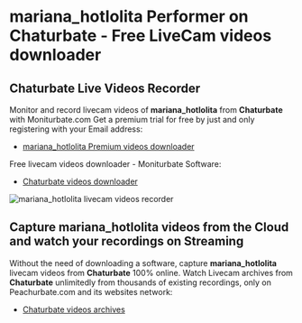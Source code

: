 # mariana_hotlolita Performer on Chaturbate - Free LiveCam videos downloader

## Chaturbate Live Videos Recorder

Monitor and record livecam videos of **mariana_hotlolita** from **Chaturbate** with Moniturbate.com
Get a premium trial for free by just and only registering with your Email address:
* [mariana_hotlolita Premium videos downloader](https://moniturbate.com/request-demo-licence-key.html)

Free livecam videos downloader - Moniturbate Software:
* [Chaturbate videos downloader](https://moniturbate.com/moniturbate-download-software.html)

![mariana_hotlolita livecam videos recorder](https://peachurnet.com/templates/moniturbate-software.png)


## Capture mariana_hotlolita videos from the Cloud and watch your recordings on Streaming

Without the need of downloading a software, capture **mariana_hotlolita** livecam videos from **Chaturbate** 100% online.
Watch Livecam archives from **Chaturbate** unlimitedly from thousands of existing recordings, only on Peachurbate.com and its websites network:
* [Chaturbate videos archives](https://peachurnet.com/)